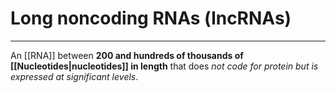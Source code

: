 # Long noncoding RNAs (lncRNAs)
---
An [[RNA]] between **200 and hundreds of thousands of [[Nucleotides|nucleotides]] in length** that does *not code for protein but is expressed at significant levels*.
